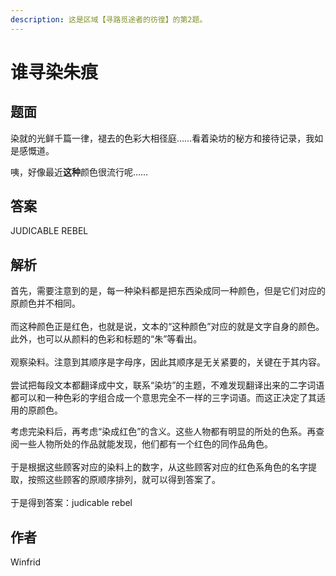 ```yaml
---
description: 这是区域【寻路觅途者的彷徨】的第2题。
---
```


# 谁寻染朱痕

## 题面

染就的光鲜千篇一律，褪去的色彩大相径庭……看着染坊的秘方和接待记录，我如是感慨道。

咦，好像最近**这种**颜色很流行呢……

[//]: # (<figure><img src="https://statics.pku1.miaomiaomiao.com.cn/static/files/0dfe762484cd4fa2a8697f8a33b70969.jpg" alt="" width="563"><figcaption></figcaption></figure>)

## 答案

JUDICABLE REBEL

## 解析

首先，需要注意到的是，每一种染料都是把东西染成同一种颜色，但是它们对应的原颜色并不相同。\
\
而这种颜色正是红色，也就是说，文本的“这种颜色”对应的就是文字自身的颜色。此外，也可以从颜料的色彩和标题的“朱”等看出。\
\
观察染料。注意到其顺序是字母序，因此其顺序是无关紧要的，关键在于其内容。\
\
尝试把每段文本都翻译成中文，联系“染坊”的主题，不难发现翻译出来的二字词语都可以和一种色彩的字组合成一个意思完全不一样的三字词语。而这正决定了其适用的原颜色。

[//]: # (<figure><img src="https://statics.pku1.miaomiaomiao.com.cn/static/files/b5e077b0e11f49c4ba1a347012827756.jpg" alt=""><figcaption></figcaption></figure>)

考虑完染料后，再考虑“染成红色”的含义。这些人物都有明显的所处的色系。再查阅一些人物所处的作品就能发现，他们都有一个红色的同作品角色。\
\
于是根据这些顾客对应的染料上的数字，从这些顾客对应的红色系角色的名字提取，按照这些顾客的原顺序排列，就可以得到答案了。\
\
于是得到答案：judicable rebel

[//]: # (<figure><img src="https://statics.pku1.miaomiaomiao.com.cn/static/files/2319396942944af198dd490c21c0940f.jpg" alt=""><figcaption></figcaption></figure>)

## 作者

Winfrid
